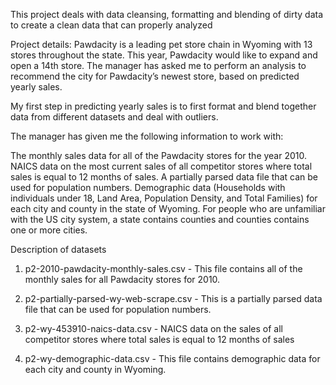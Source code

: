 This project deals with data cleansing, formatting and blending of dirty data to create a clean data that can properly analyzed


Project details:
Pawdacity is a leading pet store chain in Wyoming with 13 stores throughout the state. This year, Pawdacity would like to expand and open a 14th store. The manager has asked me to perform an analysis to recommend the city for Pawdacity’s newest store, based on predicted yearly sales.

My first step in predicting yearly sales is to first format and blend together data from different datasets and deal with outliers.

The manager has given me the following information to work with:

The monthly sales data for all of the Pawdacity stores for the year 2010.
NAICS data on the most current sales of all competitor stores where total sales is equal to 12 months of sales.
A partially parsed data file that can be used for population numbers.
Demographic data (Households with individuals under 18, Land Area, Population Density, and Total Families) for each city and county in the state of Wyoming. For people who are unfamiliar with the US city system, a state contains counties and counties contains one or more cities.

Description of datasets

1. p2-2010-pawdacity-monthly-sales.csv - This file contains all of the monthly sales for all Pawdacity stores for 2010.

2. p2-partially-parsed-wy-web-scrape.csv - This is a partially parsed data file that can be used for population numbers.

3. p2-wy-453910-naics-data.csv - NAICS data on the sales of all competitor stores where total sales is equal to 12 months of sales

4. p2-wy-demographic-data.csv - This file contains demographic data for each city and county in Wyoming.